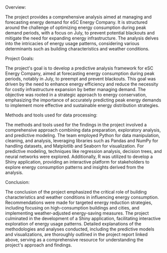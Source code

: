 Overview:

The project provides a comprehensive analysis aimed at managing and forecasting energy demand for eSC Energy Company. It is structured around the challenge of optimizing energy consumption during peak demand periods, with a focus on July, to prevent potential blackouts and mitigate the need for expanding energy infrastructure. The analysis delves into the intricacies of energy usage patterns, considering various determinants such as building characteristics and weather conditions.

Project Goals:

The project's goal is to develop a predictive analysis framework for eSC Energy Company, aimed at forecasting energy consumption during peak periods, notably in July, to preempt and prevent blackouts. This goal was driven by the need to enhance energy efficiency and reduce the necessity for costly infrastructure expansion by better managing demand. The objective was rooted in a strategic approach to energy conservation, emphasizing the importance of accurately predicting peak energy demands to implement more effective and sustainable energy distribution strategies.

Methods and tools used for data processing:

The methods and tools used for the findings in the project involved a comprehensive approach combining data preparation, exploratory analysis, and predictive modeling. The team employed Python for data manipulation, cleaning, and analysis, leveraging libraries such as Pandas and NumPy for handling datasets, and Matplotlib and Seaborn for visualization. For predictive modeling, techniques like regression analysis, decision trees, and neural networks were explored. Additionally, R was utilized to develop a Shiny application, providing an interactive platform for stakeholders to explore energy consumption patterns and insights derived from the analysis.

Conclusion:

The conclusion of the project emphasized the critical role of building characteristics and weather conditions in influencing energy consumption. Recommendations were made for targeted energy reduction strategies, including focusing on high-consumption buildings and cities, and implementing weather-adjusted energy-saving measures. The project culminated in the development of a Shiny application, facilitating interactive exploration of energy usage patterns. Detailed explanations of the methodologies and analyses conducted, including the predictive models and visualizations, are thoroughly outlined in the project report linked above, serving as a comprehensive resource for understanding the project's approach and findings.
